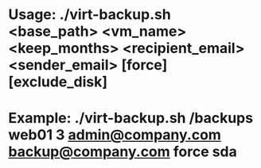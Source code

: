 # Usage: ./virt-backup.sh <base_path> <vm_name> <keep_months> <recipient_email> <sender_email> [force] [exclude_disk]
# Example: ./virt-backup.sh /backups web01 3 admin@company.com backup@company.com force sda
